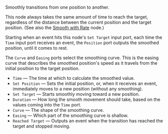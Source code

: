 Smoothly transitions from one position to another. 

This node always takes the same amount of time to reach the target, regardless of the distance between the current position and the target position.  (See also the [Smooth with Rate](vuo-node://vuo.motion.smooth.rate) node.)

Starting when an event hits this node's `Set Target` input port, each time the `Time` input port receives an event, the `Position` port outputs the smoothed position, until it comes to rest.

The `Curve` and `Easing` ports select the smoothing curve. This is the easing curve that describes the smoothed position's speed as it travels from the initial position to the target position.

   - `Time` — The time at which to calculate the smoothed value.
   - `Set Position` — Sets the initial position, or, when it receives an event, immediately moves to a new position (without any smoothing).
   - `Set Target` — Starts smoothly moving toward a new position.
   - `Duration` — How long the smooth movement should take, based on the values coming into the `Time` port.
   - `Curve` — The shape of the smoothing curve.
   - `Easing` — Which part of the smoothing curve is shallow.
   - `Reached Target` — Outputs an event when the transition has reached the target and stopped moving.
